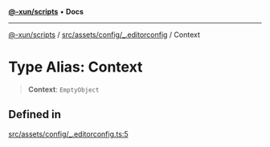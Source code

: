[**@-xun/scripts**](../../../../../README.md) • **Docs**

***

[@-xun/scripts](../../../../../README.md) / [src/assets/config/\_.editorconfig](../README.md) / Context

# Type Alias: Context

> **Context**: `EmptyObject`

## Defined in

[src/assets/config/\_.editorconfig.ts:5](https://github.com/Xunnamius/xscripts/blob/8feaaa78a9f524f02e4cc9204ef84f329d31ab94/src/assets/config/_.editorconfig.ts#L5)
